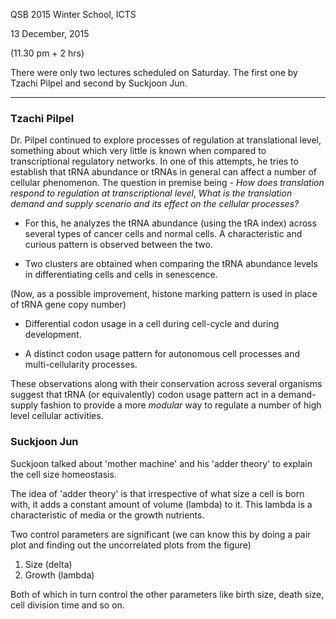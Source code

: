 QSB 2015 Winter School, ICTS

13 December, 2015

(11.30 pm + 2 hrs)

There were only two lectures scheduled on Saturday. The first one by Tzachi
Pilpel and second by Suckjoon Jun.

-------------

### Tzachi Pilpel

Dr. Pilpel continued to explore processes of regulation at translational level,
something about which very little is known when compared to transcriptional
regulatory networks. In one of this attempts, he tries to establish that tRNA
abundance or tRNAs in general can affect a number of cellular phenomenon. The
question in premise being - *How does translation respond to regulation at
transcriptional level*, *What is the translation demand and supply scenario and
its effect on the cellular processes?*

- For this, he analyzes the tRNA abundance (using the tRA index) across several
types of cancer cells and normal cells. A characteristic and curious pattern is
observed between the two.

- Two clusters are obtained when comparing the tRNA abundance levels in
differentiating cells and cells in senescence.

(Now, as a possible improvement, histone marking pattern is used in place of
tRNA gene copy number)

- Differential codon usage in a cell during cell-cycle and during development.

- A distinct codon usage pattern for autonomous cell processes and
multi-cellularity processes.

These observations along with their conservation across several organisms
suggest that tRNA (or equivalently) codon usage pattern act in a demand-supply
fashion to provide a more *modular* way to regulate a number of high level
cellular activities. 


### Suckjoon Jun

Suckjoon talked about 'mother machine' and his 'adder theory' to explain the
cell size homeostasis.

The idea of 'adder theory' is that irrespective of what size a cell is born
with, it adds a constant amount of volume (lambda) to it. This lambda is
a characteristic of media or the growth nutrients.

Two control parameters are significant (we can know this by doing a pair plot
and finding out the uncorrelated plots from the figure)

1. Size (delta)
2. Growth (lambda)

Both of which in turn control the other parameters like birth size, death size,
cell division time and so on.
